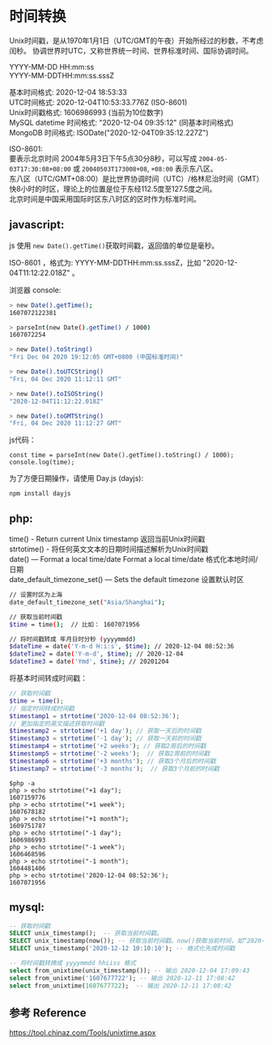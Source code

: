 # 时间转换

Unix时间戳，是从1970年1月1日（UTC/GMT的午夜）开始所经过的秒数，不考虑闰秒。
协调世界时UTC，又称世界统一时间、世界标准时间、国际协调时间。

YYYY-MM-DD HH:mm:ss   
YYYY-MM-DDTHH:mm:ss.sssZ 

基本时间格式: 2020-12-04 18:53:33    
UTC时间格式: 2020-12-04T10:53:33.776Z  (ISO-8601)  
Unix时间戳格式: 1606986993  (当前为10位数字)   
MySQL datetime 时间格式: "2020-12-04 09:35:12" (同基本时间格式)   
MongoDB 时间格式: ISODate("2020-12-04T09:35:12.227Z")  

ISO-8601:   
要表示北京时间 2004年5月3日下午5点30分8秒，可以写成 `2004-05-03T17:30:08+08:00` 或 `20040503T173008+08`, `+08:00` 表示东八区。  
东八区（UTC/GMT+08:00）是比世界协调时间（UTC）/格林尼治时间（GMT）快8小时的时区，理论上的位置是位于东经112.5度至127.5度之间。  
北京时间是中国采用国际时区东八时区的区时作为标准时间。  

## javascript:

js 使用 `new Date().getTime()`获取时间戳，返回值的单位是毫秒。

ISO-8601 ，格式为: YYYY-MM-DDTHH:mm:ss.sssZ，比如 "2020-12-04T11:12:22.018Z" 。

浏览器 console:

```sh
> new Date().getTime();
1607072122381

> parseInt(new Date().getTime() / 1000)
1607072254

> new Date().toString()
"Fri Dec 04 2020 19:12:05 GMT+0800 (中国标准时间)"

> new Date().toUTCString()
"Fri, 04 Dec 2020 11:12:11 GMT"

> new Date().toISOString()
"2020-12-04T11:12:22.018Z"

> new Date().toGMTString()
"Fri, 04 Dec 2020 11:12:27 GMT"
```

js代码：

```
const time = parseInt(new Date().getTime().toString() / 1000);
console.log(time);
```

为了方便日期操作，请使用 Day.js (dayjs):  

```
npm install dayjs
```


## php:

time() - Return current Unix timestamp 返回当前Unix时间戳  
strtotime() - 将任何英文文本的日期时间描述解析为Unix时间戳  
date() — Format a local time/date Format a local time/date 格式化本地时间/日期  
date_default_timezone_set() — Sets the default timezone 设置默认时区  


```sh
// 设置时区为上海
date_default_timezone_set("Asia/Shanghai"); 

// 获取当前时间戳
$time = time();  // 比如： 1607071956

// 将时间戳转成 年月日时分秒 (yyyymmdd)
$dateTime = date('Y-m-d H:i:s', $time); // 2020-12-04 08:52:36
$dateTime2 = date('Y-m-d', $time); // 2020-12-04
$dateTime3 = date('Ymd', $time); // 20201204
```

将基本时间转成时间戳：

```php
// 获取时间戳
$time = time();
// 指定时间转成时间戳
$timestamp1 = strtotime('2020-12-04 08:52:36');
// 更加指定的英文描述获取时间戳
$timestamp2 = strtotime('+1 day'); // 获取一天后的时间戳 
$timestamp3 = strtotime('-1 day'); // 获取一天前的时间戳 
$timestamp4 = strtotime('+2 weeks'); // 获取2周后的时间戳
$timestamp5 = strtotime('-2 weeks');  // 获取2周前的时间戳
$timestamp6 = strtotime('+3 months'); // 获取3个月后的时间戳
$timestamp7 = strtotime('-3 months');  // 获取3个月前的时间戳
```

```
$php -a 
php > echo strtotime("+1 day");
1607159776
php > echo strtotime("+1 week");
1607678182
php > echo strtotime("+1 month");
1609751787
php > echo strtotime("-1 day");
1606986993
php > echo strtotime("-1 week");
1606468596
php > echo strtotime("-1 month");
1604481406
php > echo strtotime('2020-12-04 08:52:36');
1607071956
```



## mysql:

```sql
-- 获取时间戳
SELECT unix_timestamp();  -- 获取当前时间戳。
SELECT unix_timestamp(now()); -- 获取当前时间戳。now()获取当前时间，如“2020-12-04 16:48:06”
SELECT unix_timestamp('2020-12-12 10:10:10'); -- 格式化先成时间戳

-- 将时间戳转换成 yyyymmdd hhiiss 格式
select from_unixtime(unix_timestamp()); -- 输出 2020-12-04 17:09:43
select from_unixtime('1607677722'); -- 输出 2020-12-11 17:08:42
select from_unixtime(1607677722);  -- 输出 2020-12-11 17:08:42
```



## 参考 Reference

https://tool.chinaz.com/Tools/unixtime.aspx
